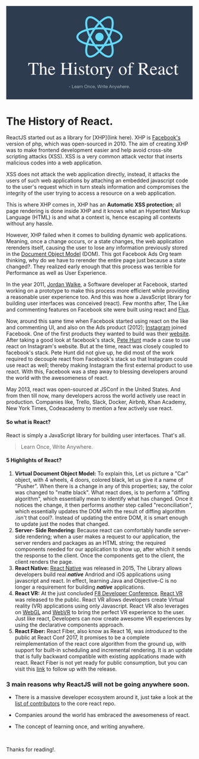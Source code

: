 

![react_banner](/images/react_banner.png)

# The History of React.

ReactJS started out as a library for [XHP](link here). XHP is [Facebook's](www.facebook.com) version of php, which was open-sourced in 2010. The aim of creating XHP was to make frontend development easier and help avoid cross-site scripting attacks (XSS). XSS is a very common attack vector that inserts malicious codes into a web application. 

XSS does not attack the web application directly, instead, it attacks the users of such web applications by attaching an embedded javascript code to the user's request which in turn steals information and compromises the integrity of the user trying to access a resource on a web application. 

This is where XHP comes in, XHP has an **Automatic XSS protection**;  all page rendering is done inside XHP and it knows what an Hypertext Markup Language (HTML) is and what a context is, hence escaping all contexts without any hassle. 

However, XHP failed when it comes to building dynamic web applications. Meaning, once a change occurs, or a state changes, the web application rerenders itself, causing the user to lose any information previously stored in the [Document Object Model](https://www.w3.org/TR/DOM-Level-2-Core/introduction.html) (DOM). This got Facebook Ads Org team thinking, why do we have to rerender the entire page just because a state changed?. They realized early enough that this process was terrible for Performance as well as User Experience. 

 In the year 2011, [Jordan Walke](https://twitter.com/jordwalke), a Software developer at Facebook, started working on a prototype to make this process more efficient while providing a reasonable user experience too. And this was how a JavaScript library for building user interfaces was conceived (react).  Few months after, The Like and commenting features on Facebook site were built using react and [Flux](https://facebook.github.io/flux/).

Now, around this same time when Facebook started using react on the like and commenting UI, and also on the Ads product (2012); [Instagram](https://www.instagram.com/) joined Facebook. One of the first products they wanted to build was their [website](www.instagram.com). After taking a good look at facebook's stack,  [Pete Hunt](https://twitter.com/floydophone) made a case to use react on Instagram's website. But at the time, react was closely coupled to facebook's stack. Pete Hunt did not give up, he did most of the work required to decouple react from Facebook's stack so that Instagram could use react as well; thereby making Instagram the first external product to use react. With this, Facebook was a step away to blessing developers around the world with the awesomeness of react.

May 2013, react was open-sourced at JSConf in the United States. And from then till now, many developers across the world actively use react in production. Companies like, Trello, Slack, Docker, Airbnb, Khan Academy, New York Times, Codeacademy to mention a few actively use react.



#### So what is React?

React is simply a JavaScript library for building user interfaces. That's all.

> Learn Once, Write Anywhere.

#### 5 Highlights of React?

1. **Virtual Document Object Model:** To explain this, Let us picture a "Car" object, with 4 wheels, 4 doors, colored black, let us give it a name of "Pusher". When there is a change in any of this properties; say, the color was changed to "matte black". What react does, is to perform a "diffing algorithm", which essentially mean to identify what has changed. Once it notices the change, it then performs another step called "reconciliation", which essentially updates the DOM with the result of diffing algorithm .isn't that cool?. Instead of updating the entire DOM, it is smart enough to update just the nodes that changed.
2. **Server- Side Rendering:**  Because react can comfortably handle server-side rendering; when a user makes a request to our application, the server renders and packages as an HTML string; the required components needed for our application to show up, after which it sends the response to the client. Once the components get to the client, the client renders the page. 
3. **React Native:** [React Native](https://facebook.github.io/react-native/) was released in 2015, The Library allows developers build real ***native*** Andriod and iOS applications using javascript and react. In effect, learning Java and Objective-C is no longer a requirement for building ***native*** applications. 
4. **React VR:** At the just concluded [F8 Developer Conference](https://www.fbf8.com/), [React VR](https://facebook.github.io/react-vr/) was released to the public. React VR allows developers create Virtual reality (VR) applications using only Javascript. React VR also leverages on [WebGL](https://developer.mozilla.org/en-US/docs/Web/API/WebGL_API) and [WebVR](https://webvr.info/) to bring the perfect VR experience to the user. Just like react, Developers can now create awesome VR experiences by using the declarative components approach.
5. **React Fiber:** React Fiber, also know as React 16, was *introduced* to the public at React Conf 2017, It promises to be a complete reimplementation of the react core algorithm from the ground up, with support for built-in scheduling and incremental rendering. It is an update that is fully backward compatible with existing applications made with react. React Fiber is not yet ready for public consumption, but you can visit this [link](http://isfiberreadyyet.com/) to follow up with the release.



### 3 main reasons why ReactJS will not be going anywhere soon.

- There is a massive developer ecosystem around it, just take a look at the [list of contributors](https://github.com/facebook/react/graphs/contributors?from=2013-05-26&to=2017-05-21&type=c) to the core react repo.

- Companies around the world has embraced the awesomeness of react.

- The concept of learning once, and writing anywhere.

  ​

Thanks for reading!.